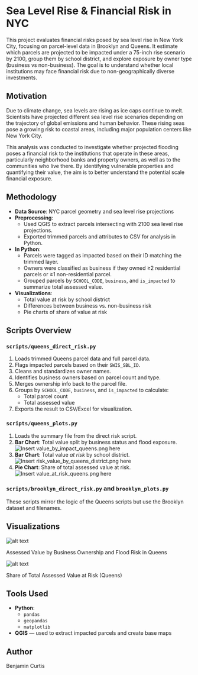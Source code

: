 # Sea Level Rise & Financial Risk in NYC

This project evaluates financial risks posed by sea level rise in New York City, focusing on parcel-level data in Brooklyn and Queens. It estimate which parcels are projected to be impacted under a 75-inch rise scenario by 2100, group them by school district, and explore exposure by owner type (business vs non-business). The goal is to understand whether local institutions may face financial risk due to non-geographically diverse investments.


## Motivation

Due to climate change, sea levels are rising as ice caps continue to melt. Scientists have projected different sea level rise scenarios depending on the trajectory of global emissions and human behavior. These rising seas pose a growing risk to coastal areas, including major population centers like New York City. 

This analysis was conducted to investigate whether projected flooding poses a financial risk to the institutions that operate in these areas, particularly neighborhood banks and property owners, as well as to the communities who live there. By identifying vulnerable properties and quantifying their value, the aim is to better understand the potential scale financial exposure.

## Methodology

- **Data Source**: NYC parcel geometry and sea level rise projections
- **Preprocessing**:
  - Used QGIS to extract parcels intersecting with 2100 sea level rise projections.
  - Exported trimmed parcels and attributes to CSV for analysis in Python.
- **In Python**:
  - Parcels were tagged as impacted based on their ID matching the trimmed layer.
  - Owners were classified as business if they owned ≥2 residential parcels or ≥1 non-residential parcel.
  - Grouped parcels by `SCHOOL_CODE`, `business`, and `is_impacted` to summarize total assessed value.
- **Visualizations**:
  - Total value at risk by school district
  - Differences between business vs. non-business risk
  - Pie charts of share of value at risk

## Scripts Overview

### `scripts/queens_direct_risk.py`
1. Loads trimmed Queens parcel data and full parcel data.
2. Flags impacted parcels based on their `SWIS_SBL_ID`.
3. Cleans and standardizes owner names.
4. Identifies business owners based on parcel count and type.
5. Merges ownership info back to the parcel file.
6. Groups by `SCHOOL_CODE`, `business`, and `is_impacted` to calculate:
   - Total parcel count
   - Total assessed value
7. Exports the result to CSV/Excel for visualization.

### `scripts/queens_plots.py`
1. Loads the summary file from the direct risk script.
2. **Bar Chart**: Total value split by business status and flood exposure.
   ![Insert value_by_impact_queens.png here](figures/your_filename.png)
3. **Bar Chart**: Total value *at risk* by school district.
   ![Insert risk_value_by_queens_district.png here](figures/your_filename.png)
4. **Pie Chart**: Share of total assessed value at risk.
   ![Insert value_at_risk_queens.png here](figures/your_filename.png)

### `scripts/brooklyn_direct_risk.py` and `brooklyn_plots.py`
These scripts mirror the logic of the Queens scripts but use the Brooklyn dataset and filenames.


## Visualizations


![alt text](figures/Queens_Value_by_Impact.png)


 Assessed Value by Business Ownership and Flood Risk in Queens

![alt text](figures/value_at_risk_queens.png)


  Share of Total Assessed Value at Risk (Queens)



## Tools Used

- **Python**:
  - `pandas` 
  - `geopandas` 
  - `matplotlib` 
- **QGIS** — used to extract impacted parcels and create base maps

## Author

Benjamin Curtis